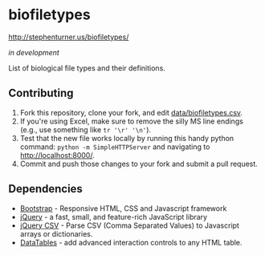 # biofiletypes

<http://stephenturner.us/biofiletypes/>

_in development_

List of biological file types and their definitions.

## Contributing

1. Fork this repository, clone your fork, and edit [data/biofiletypes.csv](data/biofiletypes.csv). 
2. If you're using Excel, make sure to remove the silly MS line endings (e.g., use something like `tr '\r' '\n'`).
3. Test that the new file works locally by running this handy python command: `python -m SimpleHTTPServer` and navigating to <http://localhost:8000/>.
4. Commit and push those changes to your fork and submit a pull request.

## Dependencies

* [Bootstrap](http://getbootstrap.com/) - Responsive HTML, CSS and Javascript framework
* [jQuery](https://jquery.com/) - a fast, small, and feature-rich JavaScript library
* [jQuery CSV](https://code.google.com/p/jquery-csv/) - Parse CSV (Comma Separated Values) to Javascript arrays or dictionaries.
* [DataTables](http://datatables.net/) - add advanced interaction controls to any HTML table.

